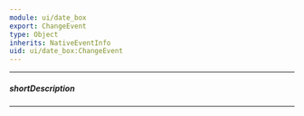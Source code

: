 ```yaml
---
module: ui/date_box
export: ChangeEvent
type: Object
inherits: NativeEventInfo
uid: ui/date_box:ChangeEvent
---
```

---
##### shortDescription
<!-- Description goes here -->

---
<!-- Description goes here -->